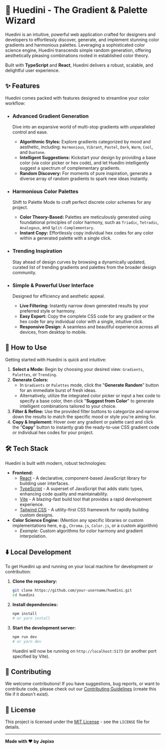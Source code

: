 # 🌈 Huedini - The Gradient & Palette Wizard

Huedini is an intuitive, powerful web application crafted for designers and developers to effortlessly discover, generate, and implement stunning color gradients and harmonious palettes. Leveraging a sophisticated color science engine, Huedini transcends simple random generation, offering aesthetically pleasing combinations rooted in established color theory.

Built with **TypeScript** and **React**, Huedini delivers a robust, scalable, and delightful user experience.

## ✨ Features

Huedini comes packed with features designed to streamline your color workflow:

  * ### Advanced Gradient Generation

    Dive into an expansive world of multi-stop gradients with unparalleled control and ease.

      * **Algorithmic Styles:** Explore gradients categorized by mood and aesthetic, including: `Harmonious`, `Vibrant`, `Pastel`, `Dark`, `Warm`, `Cool`, and `Duotone`.
      * **Intelligent Suggestions:** Kickstart your design by providing a base color (via color picker or hex code), and let Huedini intelligently suggest a spectrum of complementary gradients.
      * **Random Discovery:** For moments of pure inspiration, generate a diverse array of random gradients to spark new ideas instantly.

  * ### Harmonious Color Palettes

    Shift to Palette Mode to craft perfect discrete color schemes for any project.

      * **Color Theory-Based:** Palettes are meticulously generated using foundational principles of color harmony, such as `Triadic`, `Tetradic`, `Analogous`, and `Split-Complementary`.
      * **Instant Copy:** Effortlessly copy individual hex codes for any color within a generated palette with a single click.

  * ### Trending Inspiration

    Stay ahead of design curves by browsing a dynamically updated, curated list of trending gradients and palettes from the broader design community.

  * ### Simple & Powerful User Interface

    Designed for efficiency and aesthetic appeal.

      * **Live Filtering:** Instantly narrow down generated results by your preferred style or harmony.
      * **Easy Export:** Copy the complete CSS code for any gradient or the hex code for any individual color with a single, intuitive click.
      * **Responsive Design:** A seamless and beautiful experience across all devices, from desktop to mobile.

## 🚀 How to Use

Getting started with Huedini is quick and intuitive:

1.  **Select a Mode:** Begin by choosing your desired view: `Gradients`, `Palettes`, or `Trending`.
2.  **Generate Colors:**
      * In `Gradients` or `Palettes` mode, click the "**Generate Random**" button for an immediate burst of fresh ideas.
      * Alternatively, utilize the integrated color picker or input a hex code to specify a base color, then click "**Suggest from Color**" to generate intelligent combinations tailored to your choice.
3.  **Filter & Refine:** Use the provided filter buttons to categorize and narrow down the results to match the specific mood or style you're aiming for.
4.  **Copy & Implement:** Hover over any gradient or palette card and click the "**Copy**" button to instantly grab the ready-to-use CSS gradient code or individual hex codes for your project.

## 🛠️ Tech Stack

Huedini is built with modern, robust technologies:

  * **Frontend:**
      * [React](https://react.dev/) - A declarative, component-based JavaScript library for building user interfaces.
      * [TypeScript](https://www.typescriptlang.org/) - A superset of JavaScript that adds static types, enhancing code quality and maintainability.
      * [Vite](https://vitejs.dev/) - A blazing-fast build tool that provides a rapid development experience.
      * [Tailwind CSS](https://tailwindcss.com/) - A utility-first CSS framework for rapidly building custom designs.
  * **Color Science Engine:** (Mention any specific libraries or custom implementations here, e.g., `Chroma.js`, `Color.js`, or a custom algorithm)
      * *Example:* Custom algorithms for color harmony and gradient interpolation.

## ⬇️ Local Development

To get Huedini up and running on your local machine for development or contribution:

1.  **Clone the repository:**
    ```bash
    git clone https://github.com/your-username/huedini.git
    cd huedini
    ```
2.  **Install dependencies:**
    ```bash
    npm install
    # or yarn install
    ```
3.  **Start the development server:**
    ```bash
    npm run dev
    # or yarn dev
    ```
    Huedini will now be running on `http://localhost:5173` (or another port specified by Vite).

## 🤝 Contributing

We welcome contributions\! If you have suggestions, bug reports, or want to contribute code, please check out our [Contributing Guidelines](https://www.google.com/search?q=CONTRIBUTING.md) (create this file if it doesn't exist).

## 📄 License

This project is licensed under the [MIT License](https://www.google.com/search?q=LICENSE) - see the `LICENSE` file for details.

-----

**Made with ❤️ by Jepixo**